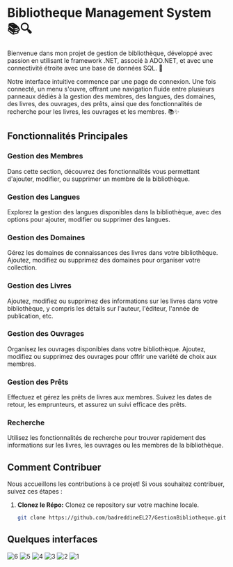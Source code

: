 # Bibliotheque Management System 📚🔍

Bienvenue dans mon projet de gestion de bibliothèque, développé avec passion en utilisant le framework .NET, associé à ADO.NET, et avec une connectivité étroite avec une base de données SQL. 🚀

Notre interface intuitive commence par une page de connexion. Une fois connecté, un menu s'ouvre, offrant une navigation fluide entre plusieurs panneaux dédiés à la gestion des membres, des langues, des domaines, des livres, des ouvrages, des prêts, ainsi que des fonctionnalités de recherche pour les livres, les ouvrages et les membres. 📚✨

## Fonctionnalités Principales

### Gestion des Membres
Dans cette section, découvrez des fonctionnalités vous permettant d'ajouter, modifier, ou supprimer un membre de la bibliothèque.

### Gestion des Langues
Explorez la gestion des langues disponibles dans la bibliothèque, avec des options pour ajouter, modifier ou supprimer des langues.

### Gestion des Domaines
Gérez les domaines de connaissances des livres dans votre bibliothèque. Ajoutez, modifiez ou supprimez des domaines pour organiser votre collection.

### Gestion des Livres
Ajoutez, modifiez ou supprimez des informations sur les livres dans votre bibliothèque, y compris les détails sur l'auteur, l'éditeur, l'année de publication, etc.

### Gestion des Ouvrages
Organisez les ouvrages disponibles dans votre bibliothèque. Ajoutez, modifiez ou supprimez des ouvrages pour offrir une variété de choix aux membres.

### Gestion des Prêts
Effectuez et gérez les prêts de livres aux membres. Suivez les dates de retour, les emprunteurs, et assurez un suivi efficace des prêts.

### Recherche
Utilisez les fonctionnalités de recherche pour trouver rapidement des informations sur les livres, les ouvrages ou les membres de la bibliothèque.

## Comment Contribuer

Nous accueillons les contributions à ce projet! Si vous souhaitez contribuer, suivez ces étapes :

1. **Clonez le Répo:** Clonez ce repository sur votre machine locale.
   ```bash
   git clone https://github.com/badreddineEL27/GestionBibliotheque.git
## Quelques interfaces
![6](https://github.com/badreddineEL27/GestionBibliotheque/assets/89709529/660a74f3-7e75-4bdc-887b-b7559d2b883d)
![5](https://github.com/badreddineEL27/GestionBibliotheque/assets/89709529/bd78f92c-d2c0-417e-b953-6005a8dafb85)
![4](https://github.com/badreddineEL27/GestionBibliotheque/assets/89709529/839143f1-bf7b-460b-95d2-67e52ab706f5)
![3](https://github.com/badreddineEL27/GestionBibliotheque/assets/89709529/8dee758a-b0d7-471b-b2f5-4fdf68755c5a)
![2](https://github.com/badreddineEL27/GestionBibliotheque/assets/89709529/50d2e823-e6d6-4f33-a234-69dce21e9bed)
![1](https://github.com/badreddineEL27/GestionBibliotheque/assets/89709529/2de6bf7b-1812-4ceb-b79c-e1d099782baa)
